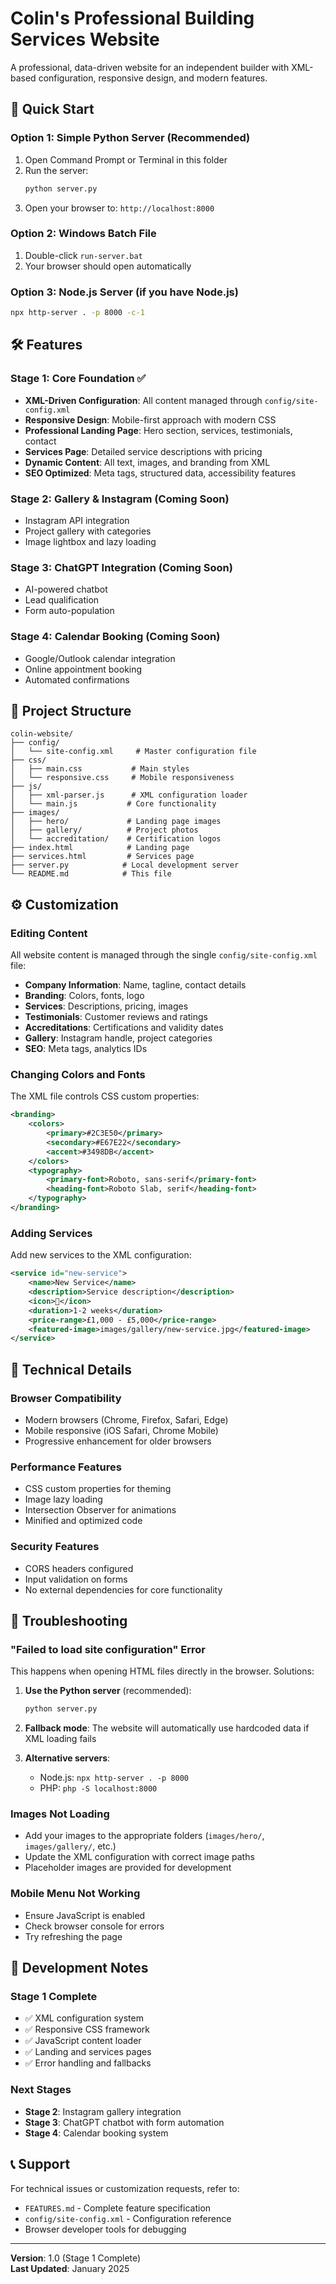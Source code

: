 # Colin's Professional Building Services Website

A professional, data-driven website for an independent builder with XML-based configuration, responsive design, and modern features.

## 🚀 Quick Start

### Option 1: Simple Python Server (Recommended)
1. Open Command Prompt or Terminal in this folder
2. Run the server:
   ```bash
   python server.py
   ```
3. Open your browser to: `http://localhost:8000`

### Option 2: Windows Batch File
1. Double-click `run-server.bat`
2. Your browser should open automatically

### Option 3: Node.js Server (if you have Node.js)
```bash
npx http-server . -p 8000 -c-1
```

## 🛠️ Features

### Stage 1: Core Foundation ✅
- **XML-Driven Configuration**: All content managed through `config/site-config.xml`
- **Responsive Design**: Mobile-first approach with modern CSS
- **Professional Landing Page**: Hero section, services, testimonials, contact
- **Services Page**: Detailed service descriptions with pricing
- **Dynamic Content**: All text, images, and branding from XML
- **SEO Optimized**: Meta tags, structured data, accessibility features

### Stage 2: Gallery & Instagram (Coming Soon)
- Instagram API integration
- Project gallery with categories
- Image lightbox and lazy loading

### Stage 3: ChatGPT Integration (Coming Soon)
- AI-powered chatbot
- Lead qualification
- Form auto-population

### Stage 4: Calendar Booking (Coming Soon)
- Google/Outlook calendar integration
- Online appointment booking
- Automated confirmations

## 📁 Project Structure

```
colin-website/
├── config/
│   └── site-config.xml     # Master configuration file
├── css/
│   ├── main.css           # Main styles
│   └── responsive.css     # Mobile responsiveness
├── js/
│   ├── xml-parser.js      # XML configuration loader
│   └── main.js           # Core functionality
├── images/
│   ├── hero/             # Landing page images
│   ├── gallery/          # Project photos
│   └── accreditation/    # Certification logos
├── index.html            # Landing page
├── services.html         # Services page
├── server.py            # Local development server
└── README.md            # This file
```

## ⚙️ Customization

### Editing Content
All website content is managed through the single `config/site-config.xml` file:

- **Company Information**: Name, tagline, contact details
- **Branding**: Colors, fonts, logo
- **Services**: Descriptions, pricing, images
- **Testimonials**: Customer reviews and ratings
- **Accreditations**: Certifications and validity dates
- **Gallery**: Instagram handle, project categories
- **SEO**: Meta tags, analytics IDs

### Changing Colors and Fonts
The XML file controls CSS custom properties:
```xml
<branding>
    <colors>
        <primary>#2C3E50</primary>
        <secondary>#E67E22</secondary>
        <accent>#3498DB</accent>
    </colors>
    <typography>
        <primary-font>Roboto, sans-serif</primary-font>
        <heading-font>Roboto Slab, serif</heading-font>
    </typography>
</branding>
```

### Adding Services
Add new services to the XML configuration:
```xml
<service id="new-service">
    <name>New Service</name>
    <description>Service description</description>
    <icon>🔧</icon>
    <duration>1-2 weeks</duration>
    <price-range>£1,000 - £5,000</price-range>
    <featured-image>images/gallery/new-service.jpg</featured-image>
</service>
```

## 🔧 Technical Details

### Browser Compatibility
- Modern browsers (Chrome, Firefox, Safari, Edge)
- Mobile responsive (iOS Safari, Chrome Mobile)
- Progressive enhancement for older browsers

### Performance Features
- CSS custom properties for theming
- Image lazy loading
- Intersection Observer for animations
- Minified and optimized code

### Security Features
- CORS headers configured
- Input validation on forms
- No external dependencies for core functionality

## 🚨 Troubleshooting

### "Failed to load site configuration" Error
This happens when opening HTML files directly in the browser. Solutions:

1. **Use the Python server** (recommended):
   ```bash
   python server.py
   ```

2. **Fallback mode**: The website will automatically use hardcoded data if XML loading fails

3. **Alternative servers**:
   - Node.js: `npx http-server . -p 8000`
   - PHP: `php -S localhost:8000`

### Images Not Loading
- Add your images to the appropriate folders (`images/hero/`, `images/gallery/`, etc.)
- Update the XML configuration with correct image paths
- Placeholder images are provided for development

### Mobile Menu Not Working
- Ensure JavaScript is enabled
- Check browser console for errors
- Try refreshing the page

## 📝 Development Notes

### Stage 1 Complete
- ✅ XML configuration system
- ✅ Responsive CSS framework
- ✅ JavaScript content loader
- ✅ Landing and services pages
- ✅ Error handling and fallbacks

### Next Stages
- **Stage 2**: Instagram gallery integration
- **Stage 3**: ChatGPT chatbot with form automation
- **Stage 4**: Calendar booking system

## 📞 Support

For technical issues or customization requests, refer to:
- `FEATURES.md` - Complete feature specification
- `config/site-config.xml` - Configuration reference
- Browser developer tools for debugging

---

**Version**: 1.0 (Stage 1 Complete)  
**Last Updated**: January 2025